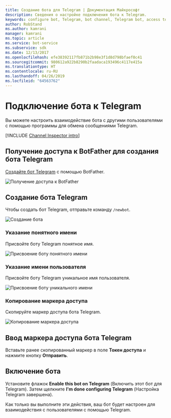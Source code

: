 ```yaml
---
title: Создание бота для Telegram | Документация Майкрософт
description: Сведения о настройке подключения бота к Telegram.
keywords: configure bot, Telegram, bot channel, Telegram bot, access token
author: RobStand
ms.author: kamrani
manager: kamrani
ms.topic: article
ms.service: bot-service
ms.subservice: sdk
ms.date: 12/13/2017
ms.openlocfilehash: efe38392117fb871b2b98e3f1d8d798bfaef0c41
ms.sourcegitcommit: 980612a922b8290b2faadaca193496c4117e415a
ms.translationtype: HT
ms.contentlocale: ru-RU
ms.lasthandoff: 04/26/2019
ms.locfileid: "64563762"
---
```

# <a name="connect-a-bot-to-telegram"></a>Подключение бота к Telegram

Вы можете настроить взаимодействие бота с другими пользователями с помощью программы для обмена сообщениями Telegram.

[!INCLUDE [Channel Inspector intro](~/includes/snippet-channel-inspector.md)]

## <a name="visit-the-bot-father-to-create-a-new-telegram-bot"></a>Получение доступа к BotFather для создания бота Telegram

<a href="https://telegram.me/botfather" target="_blank">Создайте бот Telegram</a> с помощью BotFather.

![Получение доступа к BotFather](~/media/channels/tg-StepVisitBotFather.png)

## <a name="create-a-new-telegram-bot"></a>Создание бота Telegram
Чтобы создать бот Telegram, отправьте команду `/newbot`.

![Создание бота](~/media/channels/tg-StepNewBot.png)

### <a name="specify-a-friendly-name"></a>Указание понятного имени

Присвойте боту Telegram понятное имя.

![Присвоение боту понятного имени](~/media/channels/tg-StepNameBot.png)

### <a name="specify-a-username"></a>Указание имени пользователя

Присвойте боту Telegram уникальное имя пользователя.

![Присвоение боту уникального имени](~/media/channels/tg-StepUsername.png)

### <a name="copy-the-access-token"></a>Копирование маркера доступа

Скопируйте маркер доступа бота Telegram.

![Копирование маркера доступа](~/media/channels/tg-StepBotCreated.png)

## <a name="enter-the-telegram-bots-access-token"></a>Ввод маркера доступа бота Telegram

Вставьте ранее скопированный маркер в поле **Токен доступа** и нажмите кнопку **Отправить**.

## <a name="enable-the-bot"></a>Включение бота
Установите флажок **Enable this bot on Telegram** (Включить этот бот для Telegram). Затем щелкните **I'm done configuring Telegram** (Настройка Telegram завершена).

Как только вы выполните эти действия, ваш бот будет настроен для взаимодействия с пользователями с помощью Telegram.
